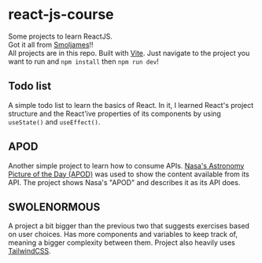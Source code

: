 # react-js-course

Some projects to learn ReactJS.  
Got it all from [Smoljames](https://www.youtube.com/watch?v=82PXenL4MGg)!!  
All projects are in this repo. Built with [Vite](https://vite.dev/). Just navigate to the project you want to run and ```npm install``` then ```npm run dev```!  

## Todo list

A simple todo list to learn the basics of React. In it, I learned React's project structure and the React'ive properties of its components by using ```useState()``` and ```useEffect()```.  

## APOD

Another simple project to learn how to consume APIs. [Nasa's Astronomy Picture of the Day (APOD)](https://api.nasa.gov/) was used to show the content available from its API. The project shows Nasa's "APOD" and describes it as its API does.  

## SWOLENORMOUS

A project a bit bigger than the previous two that suggests exercises based on user choices. Has more components and variables to keep track of, meaning a bigger complexity between them. Project also heavily uses [TailwindCSS](https://tailwindcss.com/).  
